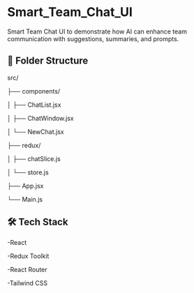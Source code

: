 ﻿# Smart_Team_Chat_UI

Smart Team Chat UI to demonstrate how AI can enhance team communication with suggestions, summaries, and prompts.

📂 Folder Structure
---
src/

├── components/

│ ├── ChatList.jsx

│ ├── ChatWindow.jsx

│ └── NewChat.jsx

├── redux/

│ ├── chatSlice.js

│ └── store.js

├── App.jsx

└── Main.js



🛠️ Tech Stack
---
-React

-Redux Toolkit

-React Router

-Tailwind CSS

